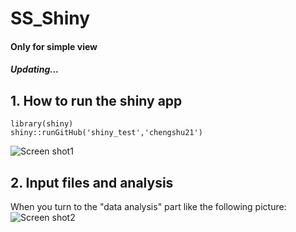 # SS_Shiny

#### Only for simple view
##### Updating...
## 1. How to run the shiny app
```
library(shiny)
shiny::runGitHub('shiny_test','chengshu21')
```
![Screen shot1](https://github.com/Chengshu21/SS_Shiny/blob/master/WWW/screenshot1.png)

## 2. Input files and analysis
When you turn to the "data analysis" part like the following picture:
![Screen shot2](https://github.com/Chengshu21/SS_Shiny/blob/master/WWW/screenshot2.png)

